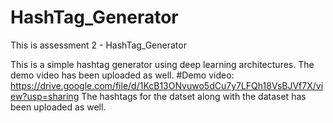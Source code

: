 # HashTag_Generator
This is assessment 2 - HashTag_Generator

This is a simple hashtag generator using deep learning architectures.
The demo video has been uploaded as well.
#Demo video: https://drive.google.com/file/d/1KcB13ONvuwo5dCu7y7LFQh18VsBJVf7X/view?usp=sharing
The hashtags for the datset along with the dataset has been uploaded as well.
